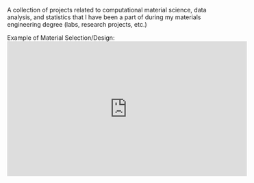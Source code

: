 A collection of projects related to computational material science, data analysis, and statistics that I have been a part of during my materials engineering degree (labs, research projects, etc.)

Example of Material Selection/Design: <iframe width="560" height="315" src="https://www.youtube.com/embed/Xo_XG-meph4?si=ePUoxu1Ozc8PS7vp" title="YouTube video player" frameborder="0" allow="accelerometer; autoplay; clipboard-write; encrypted-media; gyroscope; picture-in-picture; web-share" referrerpolicy="strict-origin-when-cross-origin" allowfullscreen></iframe>
